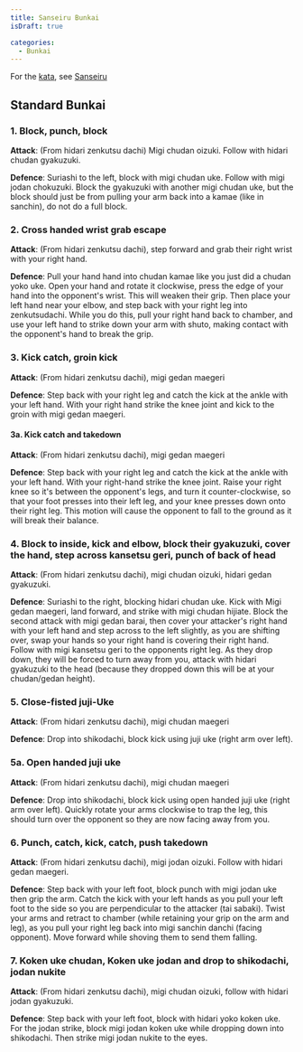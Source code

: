 ```yaml
---
title: Sanseiru Bunkai
isDraft: true

categories:
  - Bunkai
---
```


For the [kata](/kata/), see [Sanseiru](/kata/sanseiru)

## Standard Bunkai

### 1. Block, punch, block

**Attack**: (From hidari zenkutsu dachi) Migi chudan oizuki. Follow with hidari chudan gyakuzuki.

**Defence**: Suriashi to the left, block with migi chudan uke. Follow with migi jodan chokuzuki. Block the gyakuzuki with another migi chudan uke, but the block should just be from pulling your arm back into a kamae (like in sanchin), do not do a full block.

### 2. Cross handed wrist grab escape

**Attack**: (From hidari zenkutsu dachi), step forward and grab their right wrist with your right hand.

**Defence**: Pull your hand hand into chudan kamae like you just did a chudan yoko uke. Open your hand and rotate it clockwise, press the edge of your hand into the opponent's wrist. This will weaken their grip. Then place your left hand near your elbow, and step back with your right leg into zenkutsudachi. While you do this, pull your right hand back to chamber, and use your left hand to strike down your arm with shuto, making contact with the opponent's hand to break the grip.

### 3. Kick catch, groin kick

**Attack**: (From hidari zenkutsu dachi), migi gedan maegeri

**Defence**: Step back with your right leg and catch the kick at the ankle with your left hand. With your right hand strike the knee joint and kick to the groin with migi gedan maegeri.

#### 3a. Kick catch and takedown

**Attack**: (From hidari zenkutsu dachi), migi gedan maegeri

**Defence**: Step back with your right leg and catch the kick at the ankle with your left hand. With your right-hand strike the knee joint. Raise your right knee so it's between the opponent's legs, and turn it counter-clockwise, so that your foot presses into their left leg, and your knee presses down onto their right leg. This motion will cause the opponent to fall to the ground as it will break their balance.

### 4. Block to inside, kick and elbow, block their gyakuzuki, cover the hand, step across kansetsu geri, punch of back of head

**Attack**: (From hidari zenkutsu dachi), migi chudan oizuki, hidari gedan gyakuzuki.

**Defence**: Suriashi to the right, blocking hidari chudan uke. Kick with Migi gedan maegeri, land forward, and strike with migi chudan hijiate. Block the second attack with migi gedan barai, then cover your attacker's right hand with your left hand and step across to the left slightly, as you are shifting over, swap your hands so your right hand is covering their right hand. Follow with migi kansetsu geri to the opponents right leg. As they drop down, they will be forced to turn away from you, attack with hidari gyakuzuki to the head (because they dropped down this will be at your chudan/gedan height).

### 5. Close-fisted juji-Uke

**Attack**: (From hidari zenkutsu dachi), migi chudan maegeri

**Defence**: Drop into shikodachi, block kick using juji uke (right arm over left).

### 5a. Open handed juji uke

**Attack**: (From hidari zenkutsu dachi), migi chudan maegeri

**Defence**: Drop into shikodachi, block kick using open handed juji uke (right arm over left). Quickly rotate your arms clockwise to trap the leg, this should turn over the opponent so they are now facing away from you.

### 6. Punch, catch, kick, catch, push takedown

**Attack**: (From hidari zenkutsu dachi), migi jodan oizuki. Follow with hidari gedan maegeri.

**Defence**: Step back with your left foot, block punch with migi jodan uke then grip the arm. Catch the kick with your left hands as you pull your left foot to the side so you are perpendicular to the attacker (tai sabaki). Twist your arms and retract to chamber (while retaining your grip on the arm and leg), as you pull your right leg back into migi sanchin danchi (facing opponent). Move forward while shoving them to send them falling.

### 7. Koken uke chudan, Koken uke jodan and drop to shikodachi, jodan nukite

**Attack**: (From hidari zenkutsu dachi), migi chudan oizuki, follow with hidari jodan gyakuzuki.

**Defence**: Step back with your left foot, block with hidari yoko koken uke. For the jodan strike, block migi jodan koken uke while dropping down into shikodachi. Then strike migi jodan nukite to the eyes.
